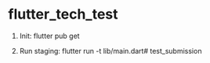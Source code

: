 # flutter_tech_test

1. Init:
   flutter pub get

2. Run staging:
   flutter run -t lib/main.dart# test_submission
